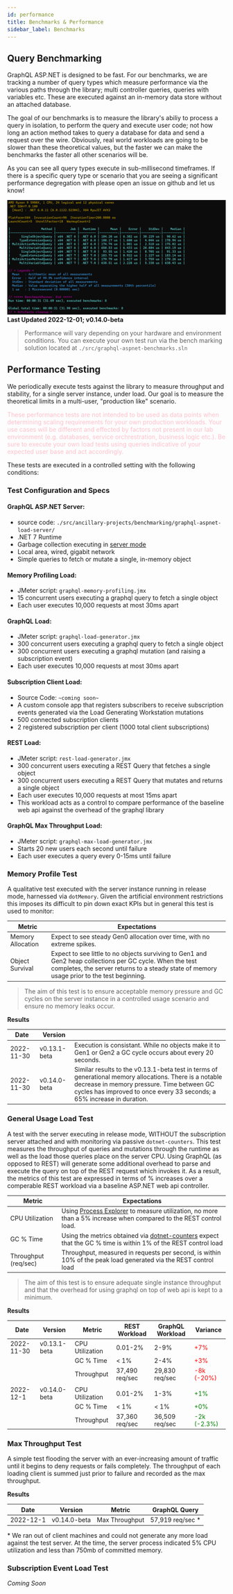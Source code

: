 ```yaml
---
id: performance
title: Benchmarks & Performance
sidebar_label: Benchmarks
---
```


## Query Benchmarking
GraphQL ASP.NET is designed to be fast. For our benchmarks, we are tracking a number of query types which measure performance via the various paths through the library; multi controller queries, queries with variables etc. These are executed against an in-memory data store without an attached database. 

The goal of our benchmarks is to measure the library's abiliy to process a query in isolation, to perform the query and execute user code; not how long an action method takes to query a database for data and send a request over the wire. Obviously, real world workloads are going to be slower than these theoretical values, but the faster we can make the benchmarks the faster all other scenarios will be.

As you can see all query types execute in sub-millisecond timeframes. If there is a specific query type or scenario that you are seeing a significant performance degregation with please open an issue on github and let us know! 

![benchmarks](../assets/benchmarks.png)
**Last Updated 2022-12-01; v0.14.0-beta**

> Performance will vary depending on your hardware and environment conditions. You can execute your own test run via the bench marking solution located at `./src/graphql-aspnet-benchmarks.sln` 

## Performance Testing

We periodically execute tests against the library to measure throughput and stability, for a single server instance, under load. Our goal is to measure the theoretical limits in a multi-user, "production like" scenario.

<span style="color:pink;">These performance tests are not intended to be used as data points when determining scaling requirements for your own production workloads. Your use cases will be different and effected by factors not present in our lab environment (e.g. databases, service orchrestration, business logic etc.). Be sure to execute your own load tests using queries indicative of your expected user base and act accordingly.</span>

These tests are executed in a controlled setting with the following conditions:

### Test Configuration and Specs
#### GraphQL ASP.NET Server:

* source code: `./src/ancillary-projects/benchmarking/graphql-aspnet-load-server/`
* .NET 7 Runtime
* Garbage collection executing in [server mode](https://learn.microsoft.com/en-us/dotnet/core/runtime-config/garbage-collector#workstation-vs-server)
* Local area, wired, gigabit network
* Simple queries to fetch or mutate a single, in-memory object

####  Memory Profiling Load:

* JMeter script: `graphql-memory-profiling.jmx`
* 15 concurrent users executing a graphql query to fetch a single object
* Each user executes 10,000 requests at most 30ms apart

#### GraphQL Load:

* JMeter script: `graphql-load-generator.jmx`
* 300 concurrent users executing a graphql query to fetch a single object
* 300 concurrent users executing a graphql mutation (and raising a subscription event)
* Each user executes 10,000 requests at most 30ms apart

#### Subscription Client Load:

* Source Code: `~coming soon~`
* A custom console app that registers subscribers to receive subscription events generated via the Load Generating Workstation mutations
* 500 connected subscription clients
* 2 registered subscription per client (1000 total client subscriptions)

#### REST Load:

* JMeter script: `rest-load-generator.jmx`
* 300 concurrent users executing a REST Query that fetches a single object
* 300 concurrent users executing a REST Query that mutates and returns a single object
* Each user executes 10,000 requests at most 15ms apart
* This workload acts as a control to compare performance of the baseline web api against the overhead of the graphql library

#### GraphQL Max Throughput Load:

* JMeter script: `graphql-max-load-generator.jmx`
* Starts 20 new users each second until failure
* Each user executes a query every 0-15ms until failure


### Memory Profile Test

A qualitative test executed with the server instance running in release mode, harnessed via `dotMemory`. Given the artificial environment restrictions this imposes its difficult to pin down exact KPIs but in general this test is used to monitor:

|Metric           |Expectations|
|-----------------|-------------|
|Memory Allocation| Expect to see steady Gen0 allocation over time, with no extreme spikes. |
|Object Survival  | Expect to see little to no objects surviving to Gen1 and Gen2 heap collections per GC cycle. When the test completes, the server returns to a steady state of memory usage prior to the test beginning.|

> The aim of this test is to ensure acceptable memory pressure and GC cycles on the server instance in a controlled usage scenario and ensure no memory leaks occur. 

**Results**

| Date        | Version         |         | 
|-------------|-----------------|---------|
|2022-11-30   |v0.13.1-beta     | Execution is consistant. While no objects make it to Gen1 or Gen2 a GC cycle occurs about every 20 seconds.|
|2022-11-30   |v0.14.0-beta  | Similar results to the v0.13.1-beta test in terms of generational memory allocations. There is a notable decrease in memory pressure. Time between GC cycles has improved to once every 33 seconds; a 65% increase in duration. |



### General Usage Load Test

A test with the server executing in release mode, WITHOUT the subscription server attached and with monitoring via passive `dotnet-counters`. This test measures the throughput of queries and mutations through the runtime as well as the load those queries place on the server CPU. Using GraphQL (as opposed to REST) will generate some additional overhead to parse and execute the query on top of the REST request which invokes it. As a result, the metrics of this test are expressed in terms of % increases over a comperable REST workload via a baseline ASP.NET web api controller. 




|Metric                    |Expectations|
|--------------------------|-------------|
|CPU Utilization           |Using [Process Explorer](https://learn.microsoft.com/en-us/sysinternals/downloads/process-explorer) to measure utilization, no more than a 5% increase when compared to the REST control load.  |
|GC % Time                 |Using the metrics obtained via [dotnet-counters](https://learn.microsoft.com/en-us/dotnet/core/diagnostics/dotnet-counters) expect that the GC % time is within 1% of the REST control load |
|Throughput (req/sec)      |Throughput, measured in requests per second, is within 10% of the peak load generated via the REST control load |

> The aim of this test is to ensure adequate single instance throughput and that the overhead for using graphql on top of web api is kept to a minimum.

**Results**

| Date      |  Version    |  Metric          | REST Workload   |   GraphQL Workload | Variance |
|-----------|-------------|------------------|-----------------|--------------------|----------|
|2022-11-30 |v0.13.1-beta | CPU Utilization  | 0.01-2%         |  2-9%              | <span style="color:red;"> +7% </span>          |
|           |             | GC % Time        | < 1%            |  2-4%              | <span style="color:red;">+3% </span>           |
|           |             | Throughput       | 37,490 req/sec  |  29,830 req/sec    | <span style="color:red;">-8k (-20%) </span>    |
|           |             |                  |                 |                    |          |
|2022-12-1  |v0.14.0-beta | CPU Utilization  |0.01-2%          |  1-3%              | <span style="color:green;"> +1% </span>        |
|           |             | GC % Time        |  < 1%           |  < 1%              | <span style="color:green;">+0% </span>         |
|           |             | Throughput       | 37,360 req/sec  |  36,509 req/sec    | <span style="color:green;">-2k (-2.3%)</span>  |



### Max Throughput Test

A simple test flooding the server with an ever-increasing amount of traffic until it begins to deny requests or fails completely. The throughput of each loading client is summed just prior to failure and recorded as the max throughput.

**Results**

| Date      |  Version    |  Metric          |GraphQL Query  | 
|-----------|-------------|------------------|-----------------|
|2022-12-1  |v0.14.0-beta | Max Throughput   | 57,919 req/sec *     |

\* We ran out of client machines and could not generate any more load against the test server. At the time, the server process indicated 5% CPU utilization and less than 750mb of committed memory.



### Subscription Event Load Test

_Coming Soon_